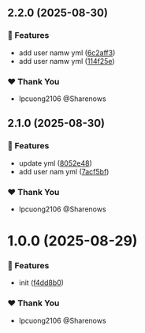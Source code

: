 ## 2.2.0 (2025-08-30)

### 🚀 Features

- add user namw yml ([6c2aff3](https://github.com/lpcuong2106/ngx-build-seo/commit/6c2aff3))
- add user namw yml ([114f25e](https://github.com/lpcuong2106/ngx-build-seo/commit/114f25e))

### ❤️ Thank You

- lpcuong2106 @Sharenows

## 2.1.0 (2025-08-30)

### 🚀 Features

- update yml ([8052e48](https://github.com/lpcuong2106/ngx-build-seo/commit/8052e48))
- add user nam yml ([7acf5bf](https://github.com/lpcuong2106/ngx-build-seo/commit/7acf5bf))

### ❤️ Thank You

- lpcuong2106 @Sharenows

# 1.0.0 (2025-08-29)

### 🚀 Features

- init ([f4dd8b0](https://github.com/lpcuong2106/ngx-build-seo/commit/f4dd8b0))

### ❤️ Thank You

- lpcuong2106 @Sharenows